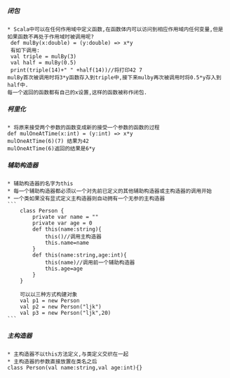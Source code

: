 ##### 闭包
    * Scala中可以在任何作用域中定义函数,在函数体内可以访问到相应作用域内任何变量,但是如果函数不再处于作用域时被调用呢?
     def mulBy(x:double) = (y:double) => x*y
     有如下调用:
     val triple = mulBy(3)
     val half = mulBy(0.5)
     print(triple(14)+" " +half(14))//将打印42 7
    mulBy首次被调用时将3*y函数存入到triple中,接下来mulby再次被调用时将0.5*y存入到half中.
    每一个返回的函数都有自己的x设置,这样的函数被称作闭包.
##### 柯里化
    * 将原来接受两个参数的函数变成新的接受一个参数的函数的过程
    def mulOneAtTime(x:int) = (y:int) => x*y
    mulOneAtTime(6)(7) 结果为42
    mulOneAtTime(6)返回的结果是6*y
##### 辅助构造器
    * 辅助构造器的名字为this
    * 每一个辅助构造器都必须以一个对先前已定义的其他辅助构造器或主构造器的调用开始
    * 一个类如果没有显式定义主构造器则自动拥有一个无参的主构造器
    ```
        class Person {
            private var name = ""
            private var age = 0
            def this(name:string){
                this()//调用主构造器
                this.name=name
            }
            def this(name:string,age:int){
                this(name)//调用前一个辅助构造器
                this.age=age
            }
        }
        
        可以以三种方式构建对象
        val p1 = new Person
        val p2 = new Person("ljk")
        val p3 = new Person("ljk",20)
    ```
##### 主构造器
    * 主构造器不以this方法定义,与类定义交织在一起
    * 主构造器的参数直接放置在类名之后
    class Person(val name:string,val age:int){}
    